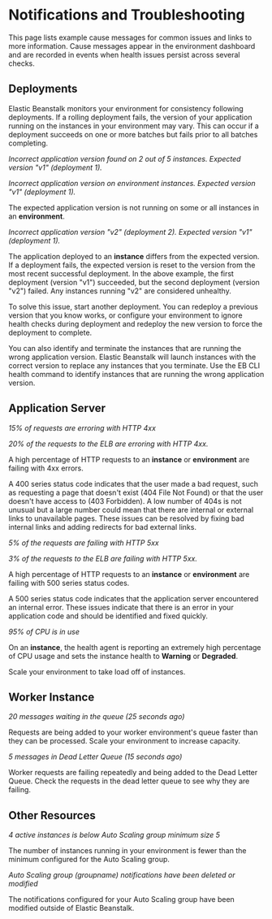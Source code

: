 # Notifications and Troubleshooting<a name="environments-health-enhanced-notifications"></a>

This page lists example cause messages for common issues and links to more information\. Cause messages appear in the environment dashboard and are recorded in events when health issues persist across several checks\.

## Deployments<a name="environments-health-enhanced-notifications-deployments"></a>

Elastic Beanstalk monitors your environment for consistency following deployments\. If a rolling deployment fails, the version of your application running on the instances in your environment may vary\. This can occur if a deployment succeeds on one or more batches but fails prior to all batches completing\.

*Incorrect application version found on 2 out of 5 instances\. Expected version "v1" \(deployment 1\)\.*

*Incorrect application version on environment instances\. Expected version "v1" \(deployment 1\)\.*

The expected application version is not running on some or all instances in an **environment**\.

*Incorrect application version "v2" \(deployment 2\)\. Expected version "v1" \(deployment 1\)\.*

The application deployed to an **instance** differs from the expected version\. If a deployment fails, the expected version is reset to the version from the most recent successful deployment\. In the above example, the first deployment \(version "v1"\) succeeded, but the second deployment \(version "v2"\) failed\. Any instances running "v2" are considered unhealthy\.

To solve this issue, start another deployment\. You can redeploy a previous version that you know works, or configure your environment to ignore health checks during deployment and redeploy the new version to force the deployment to complete\.

You can also identify and terminate the instances that are running the wrong application version\. Elastic Beanstalk will launch instances with the correct version to replace any instances that you terminate\. Use the EB CLI health command to identify instances that are running the wrong application version\.

## Application Server<a name="environments-health-enhanced-notifications-webapp"></a>

*15% of requests are erroring with HTTP 4xx*

*20% of the requests to the ELB are erroring with HTTP 4xx\.*

A high percentage of HTTP requests to an **instance** or **environment** are failing with 4xx errors\.

A 400 series status code indicates that the user made a bad request, such as requesting a page that doesn't exist \(404 File Not Found\) or that the user doesn't have access to \(403 Forbidden\)\. A low number of 404s is not unusual but a large number could mean that there are internal or external links to unavailable pages\. These issues can be resolved by fixing bad internal links and adding redirects for bad external links\.

*5% of the requests are failing with HTTP 5xx*

*3% of the requests to the ELB are failing with HTTP 5xx\.*

A high percentage of HTTP requests to an **instance** or **environment** are failing with 500 series status codes\.

A 500 series status code indicates that the application server encountered an internal error\. These issues indicate that there is an error in your application code and should be identified and fixed quickly\.

*95% of CPU is in use*

On an **instance**, the health agent is reporting an extremely high percentage of CPU usage and sets the instance health to **Warning** or **Degraded**\.

Scale your environment to take load off of instances\.

## Worker Instance<a name="environments-health-enhanced-notifications-worker"></a>

*20 messages waiting in the queue \(25 seconds ago\)*

Requests are being added to your worker environment's queue faster than they can be processed\. Scale your environment to increase capacity\.

*5 messages in Dead Letter Queue \(15 seconds ago\)*

Worker requests are failing repeatedly and being added to the Dead Letter Queue\. Check the requests in the dead letter queue to see why they are failing\. 

## Other Resources<a name="environments-health-enhanced-notifications-other"></a>

*4 active instances is below Auto Scaling group minimum size 5*

The number of instances running in your environment is fewer than the minimum configured for the Auto Scaling group\.

*Auto Scaling group \(groupname\) notifications have been deleted or modified*

The notifications configured for your Auto Scaling group have been modified outside of Elastic Beanstalk\.